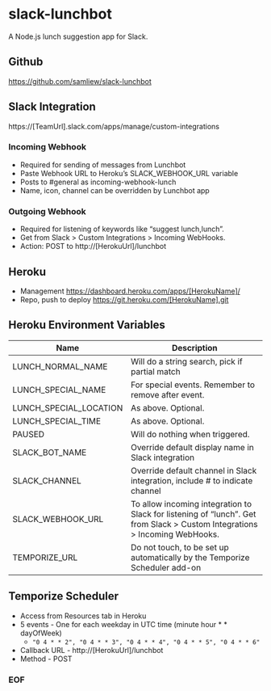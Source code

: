 # slack-lunchbot

A Node.js lunch suggestion app for Slack.

## Github

https://github.com/samliew/slack-lunchbot

## Slack Integration

https://[TeamUrl].slack.com/apps/manage/custom-integrations

### Incoming Webhook

- Required for sending of messages from Lunchbot
- Paste Webhook URL to Heroku’s SLACK_WEBHOOK_URL variable
- Posts to #general as incoming-webhook-lunch
- Name, icon, channel can be overridden by Lunchbot app

### Outgoing Webhook

- Required for listening of keywords like “suggest lunch,lunch”.
- Get from Slack > Custom Integrations > Incoming WebHooks.
- Action: POST to http://[HerokuUrl]/lunchbot

## Heroku

- Management https://dashboard.heroku.com/apps/[HerokuName]/ 
- Repo, push to deploy https://git.heroku.com/[HerokuName].git 

## Heroku Environment Variables

Name                   | Description
---------------------- | -----------
LUNCH_NORMAL_NAME      | Will do a string search, pick if partial match
LUNCH_SPECIAL_NAME     | For special events. Remember to remove after event.
LUNCH_SPECIAL_LOCATION | As above. Optional.
LUNCH_SPECIAL_TIME     | As above. Optional.
PAUSED                 | Will do nothing when triggered.
SLACK_BOT_NAME         | Override default display name in Slack integration
SLACK_CHANNEL          | Override default channel in Slack integration, include # to indicate channel
SLACK_WEBHOOK_URL      | To allow incoming integration to Slack for listening of “lunch”. Get from Slack > Custom Integrations > Incoming WebHooks.
TEMPORIZE_URL          | Do not touch, to be set up automatically by the Temporize Scheduler add-on

## Temporize Scheduler

- Access from Resources tab in Heroku
- 5 events - One for each weekday in UTC time (minute hour * * dayOfWeek)
  - `"0 4 * * 2", "0 4 * * 3", "0 4 * * 4", "0 4 * * 5", "0 4 * * 6"`
- Callback URL - http://[HerokuUrl]/lunchbot
- Method - POST

### EOF